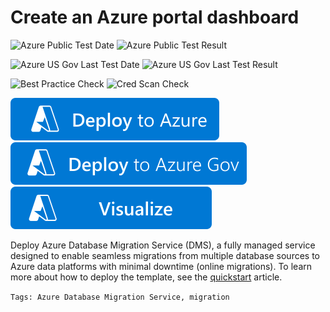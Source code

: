 # Create an Azure portal dashboard
![Azure Public Test Date](https://azurequickstartsservice.blob.core.windows.net/badges/101-azure-database-migration-simple-deploy/PublicLastTestDate.svg)
![Azure Public Test Result](https://azurequickstartsservice.blob.core.windows.net/badges/101-azure-database-migration-simple-deploy/PublicDeployment.svg)

![Azure US Gov Last Test Date](https://azurequickstartsservice.blob.core.windows.net/badges/101-azure-database-migration-simple-deploy/FairfaxLastTestDate.svg)
![Azure US Gov Last Test Result](https://azurequickstartsservice.blob.core.windows.net/badges/101-azure-database-migration-simple-deploy/FairfaxDeployment.svg)

![Best Practice Check](https://azurequickstartsservice.blob.core.windows.net/badges/101-azure-database-migration-simple-deploy/BestPracticeResult.svg)
![Cred Scan Check](https://azurequickstartsservice.blob.core.windows.net/badges/101-azure-database-migration-simple-deploy/CredScanResult.svg)

[![Deploy To Azure](https://raw.githubusercontent.com/Azure/azure-quickstart-templates/master/1-CONTRIBUTION-GUIDE/images/deploytoazure.svg?sanitize=true)](https://portal.azure.com/#create/Microsoft.Template/uri/https%3A%2F%2Fraw.githubusercontent.com%2FAzure%2Fazure-quickstart-templates%2Fmaster%2F101-azure-database-migration-simple-deploy%2Fazuredeploy.json)
[![Deploy To Azure US Gov](https://raw.githubusercontent.com/Azure/azure-quickstart-templates/master/1-CONTRIBUTION-GUIDE/images/deploytoazuregov.svg?sanitize=true)](https://portal.azure.us/#create/Microsoft.Template/uri/https%3A%2F%2Fraw.githubusercontent.com%2FAzure%2Fazure-quickstart-templates%2Fmaster%2F101-azure-database-migration-simple-deploy%2Fazuredeploy.json)
[![Visualize](https://raw.githubusercontent.com/Azure/azure-quickstart-templates/master/1-CONTRIBUTION-GUIDE/images/visualizebutton.svg?sanitize=true)](http://armviz.io/#/?load=https%3A%2F%2Fraw.githubusercontent.com%2FAzure%2Fazure-quickstart-templates%2Fmaster%2F101-azure-database-migration-simple-deploy%2Fazuredeploy.json)

Deploy Azure Database Migration Service (DMS), a fully managed service designed to enable seamless migrations from multiple database sources to Azure data platforms with minimal downtime (online migrations). To learn more about how to deploy the template, see the [quickstart](https://docs.microsoft.com/azure/dms/create-dms-resource-manager-template) article.

`Tags: Azure Database Migration Service, migration`
